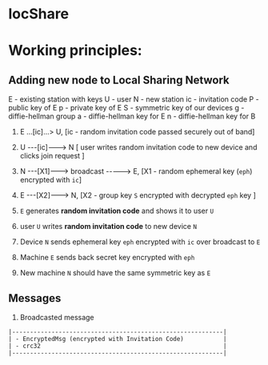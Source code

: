 # locShare

# Working principles:

## Adding new node to Local Sharing Network

E - existing station with keys
U - user
N - new station
ic - invitation code
P - public key of E
p - private key of E
S - symmetric key of our devices
g - diffie-hellman group
a - diffie-hellman key for E
n - diffie-hellman key for B

1. E ...[ic]...> U,                     [ic - random invitation code passed securely out of band]
2. U ---[ic]---> N                      [ user writes random invitation code to new device and clicks join request ]
3. N ---[X1]---> broadcast -----> E,    [X1 - random ephemeral key (`eph`) encrypted with `ic`]
4. E ---[X2]---> N,                     [X2 - group key `S` encrypted with decrypted `eph` key ]

1. `E` generates **random invitation code** and shows it to user `U`
2. user `U` writes **random invitation code** to new device `N`
3. Device `N` sends ephemeral key `eph` encrypted with `ic` over broadcast to `E`
4. Machine `E` sends back secret key encrypted with `eph`
5. New machine `N` should have the same symmetric key as `E`

## Messages

1. Broadcasted message

```
|-----------------------------------------------------------|
| - EncryptedMsg (encrypted with Invitation Code)           |
| - crc32                                                   |
|-----------------------------------------------------------|
```

